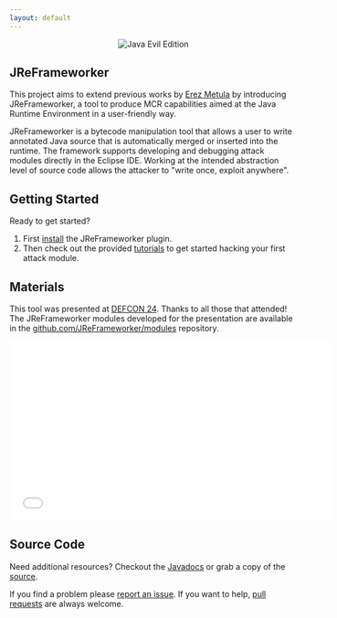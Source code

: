 ```yaml
---
layout: default
---
```


<center><img src="/images/Java-Evil-Edition-Horizontal.jpg" alt="Java Evil Edition" style="max-width:65%;"></center>

## JReFrameworker
This project aims to extend previous works by [Erez Metula](https://appsec-labs.com/managed_code_rootkits) by introducing JReFrameworker, a tool to produce MCR capabilities aimed at the Java Runtime Environment in a user-friendly way. 

JReFrameworker is a bytecode manipulation tool that allows a user to write annotated Java source that is automatically merged or inserted into the runtime.  The framework supports developing and debugging attack modules directly in the Eclipse IDE. Working at the intended abstraction level of source code allows the attacker to "write once, exploit anywhere".

## Getting Started
Ready to get started?

1. First [install](/install) the JReFrameworker plugin.
2. Then check out the provided [tutorials](/tutorials) to get started hacking your first attack module.

## Materials
This tool was presented at [DEFCON 24](https://www.defcon.org/html/defcon-24/dc-24-speakers.html#Holland). Thanks to all those that attended! The JReFrameworker modules developed for the presentation are available in the [github.com/JReFrameworker/modules](https://github.com/JReFrameworker/modules) repository.

<center><iframe width="560" height="315" src="//www.youtube.com/embed/zomaLPN2KNY" frameborder="0" allowfullscreen></iframe></center>

## Source Code
Need additional resources?  Checkout the [Javadocs](/javadoc/index.html) or grab a copy of the [source](https://github.com/JReFrameworker/JReFrameworker).

If you find a problem please [report an issue](https://github.com/JReFrameworker/JReFrameworker/issues). If you want to help, [pull requests](https://github.com/JReFrameworker/JReFrameworker/pulls) are always welcome.
